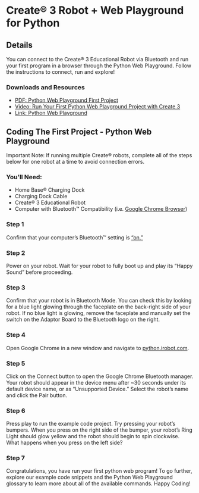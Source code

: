 # Create® 3 Robot + Web Playground for Python
## Details
You can connect to the Create® 3 Educational Robot via Bluetooth and run your first program in a browser through the Python Web Playground. Follow the instructions to connect, run and explore!

### Downloads and Resources
* [PDF: Python Web Playground First Project](./Python-Web-Playground_First-Project.pdf)
* [Video: Run Your First Python Web Playground Project with Create 3](https://bcove.video/3wY40IC)
* [Link: Python Web Playground](https://python.irobot.com/)

## Coding The First Project - Python Web Playground
Important Note: If running multiple Create® robots, complete all of the steps below for one robot at a time to avoid connection errors.
### You’ll Need:
* Home Base® Charging Dock
* Charging Dock Cable
* Create® 3 Educational Robot
* Computer with Bluetooth™ Compatibility (i.e. [Google Chrome Browser](https://www.google.com/chrome/))

### Step 1
Confirm that your computer’s Bluetooth™ setting is [“on.”](https://support.microsoft.com/en-us/windows/turn-bluetooth-on-or-off-in-windows-9e92fddd-4e12-e32b-9132-5e36bdb2f75a)

### Step 2
Power on your robot. Wait for your robot to fully boot up and play its “Happy Sound” before proceeding.

### Step 3
Confirm that your robot is in Bluetooth Mode. You can check this by looking for a blue light glowing through the faceplate on the back-right side of your robot. If no blue light is glowing, remove the faceplate and manually set the switch on the Adaptor Board to the Bluetooth logo on the right.

### Step 4
Open Google Chrome in a new window and navigate to [python.irobot.com](http://python.irobot.com/).

### Step 5
Click on the Connect button to open the Google Chrome Bluetooth manager. Your robot should appear in the device menu after ~30 seconds under its default device name, or as “Unsupported Device.” Select the robot’s name and click the Pair button.

### Step 6
Press play to run the example code project. Try pressing your robot’s bumpers. When you press on the right side of the bumper, your robot’s Ring Light should glow yellow and the robot should begin to spin clockwise. What happens when you press on the left side?

### Step 7
Congratulations, you have run your first python web program! To go further, explore our example code snippets and the Python Web Playground glossary to learn more about all of the available commands. Happy Coding!